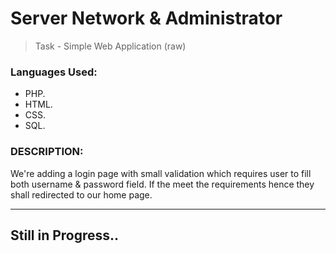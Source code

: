 # Server Network & Administrator 
> Task - Simple Web Application (raw)
### Languages Used:
- PHP.
- HTML.
- CSS.
- SQL.
### DESCRIPTION:
We're adding a login page with small validation which requires user to fill both username & password field. If the meet the requirements hence they shall redirected to our home page. 

---

## Still in Progress..
